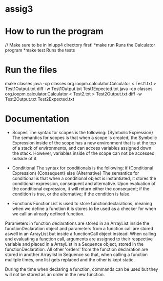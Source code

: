 # assig3

# How to run the program
// Make sure to be in inlupp4 directory first!
*make run
    Runs the Calculator program
*make test
    Runs the tests
    
# Run the files
make classes
java -cp classes org.ioopm.calculator.Calculator < Test1.txt > Test1Output.txt
diff -w Test1Output.txt Test1Expected.txt
java -cp classes org.ioopm.calculator.Calculator < Test2.txt > Test2Output.txt
diff -w Test2Output.txt Test2Expected.txt

# Documentation
* Scopes
The syntax for scopes is the following: {Symbolic Expression}
The semantics for scopes is that when a scope is created, the Symbolic Expression inside of the scope has a new environment that is at the top of a stack of environments, and can access variables assigned down the stack. However, variables inside of the scope can not be accessed outside of it. 
* Conditional
The syntax for conditionals is the following: if (Conditional Expression) {Consequent} else {Alternative}
The semantics for conditional is that when a conditional object is instantiated, it stores the conditional expression, consequent and alternative. Upon evaluation of the conditional expression, it will return either the consequent; if the condition is true, or the alternative; if the condition is false.

* Functions
FunctionList is used to store functiondeclarations, meaning when we define a function it is stores to be used as a checker for when we call an already defined function.

Parameters in function declarations are stored in an ArrayList inside the functionDeclaration object and parameters from a function call are stored aswell in an ArrayList but inside a functionCall object instead. When calling and evaluating a function call, arguments are assigned to their respective variable and placed in a ArrayList in a Sequence object, stored in the functionDeclaration. All other 'orders' from the function declaration are stored in another Arraylist in Sequence so that, when calling a function mulitple times, one list gets replaced and the other is kept static.   

During the time when declaring a function, commands can be used but they will not be stored as an order in the new function.
